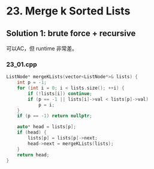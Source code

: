 # 23. Merge k Sorted Lists

## Solution 1: brute force + recursive

可以AC，但 runtime 非常差。

### 23_01.cpp

```cpp
ListNode* mergeKLists(vector<ListNode*>& lists) {
    int p = -1;
    for (int i = 0; i < lists.size(); ++i) {
        if (!lists[i]) continue;
        if (p == -1 || lists[i]->val < lists[p]->val)
            p = i;
    }
    if (p == -1) return nullptr;

    auto* head = lists[p];
    if (head) {
        lists[p] = lists[p]->next;
        head->next = mergeKLists(lists);
    }
    return head;
}
```
